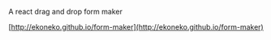 A react drag and drop form maker

[http://ekoneko.github.io/form-maker](http://ekoneko.github.io/form-maker)
